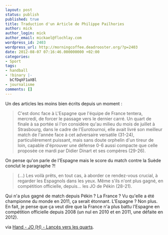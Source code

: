 ```yaml
---
layout: post
status: publish
published: true
title: Traduction d'un Article de Philippe Pailhories
author: mick
author_login: mick
author_email: mickael@flochlay.com
wordpress_id: 2403
wordpress_url: http://morningcoffee.deadrooster.org/?p=2403
date: 2012-08-07 07:16:46.000000000 +02:00
categories:
- Sport
tags:
- handball
- !binary |-
  bCfDqXF1aXBl
- journalisme
comments: []
---
```

Un des articles les moins bien écrits depuis un moment :
<blockquote>C'est donc face à L'Espagne que l'équipe de France tentera, mercredi, de forcer le passage vers le dernier carré. Un quart de finale à sa portée si l'on considère qu'au milieu du mois de juillet à Strasbourg, dans le cadre de l'Eurotournoi, elle avait livré son meilleur match de l'année face à cet adversaire versatile (31-24), particulièrement puissant, mais sans doute orphelin d'un tireur de loin, capable d'éprouver une défense 0-6 aussi compacte que celle proposée ce mardi par Didier Dinart et ses compères (29-26).</blockquote>
On pense qu'on parle de l'Espagne mais le score du match contre la Suède conclut le paragraphe ?!
<blockquote>(...) Les voilà prêts, en tout cas, à aborder ce rendez-vous crucial, à regarder les Espagnols dans les yeux. Même s'ils n'ont plus gagné, en compétition officielle, depuis... les JO de Pékin (28-21).</blockquote>
Qui n'a plus gagné de match depuis Pékin ? La France ? Vu qu'elle a été championne du monde en 2011, ça serait étonnant. L'Espagne ? Non plus. En fait, je pense que ça veut dire que la France n'a plus battu l'Espagne en compétition officielle depuis 2008 (un nul en 2010 et en 2011, une défaite en 2012).

via <a href="http://www.lequipe.fr/Handball/Actualites/Lances-vers-les-quarts/304263">Hand - JO (H) - Lancés vers les quarts</a>.
